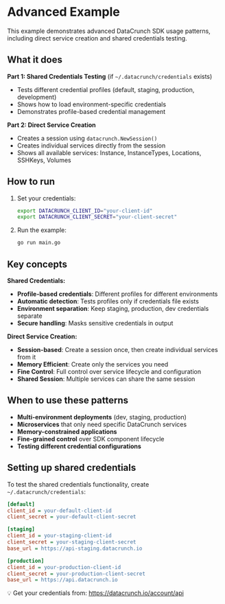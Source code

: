 # Advanced Example

This example demonstrates advanced DataCrunch SDK usage patterns, including direct service creation and shared credentials testing.

## What it does

**Part 1: Shared Credentials Testing** (if `~/.datacrunch/credentials` exists)
- Tests different credential profiles (default, staging, production, development)
- Shows how to load environment-specific credentials
- Demonstrates profile-based credential management

**Part 2: Direct Service Creation**
- Creates a session using `datacrunch.NewSession()`
- Creates individual services directly from the session
- Shows all available services: Instance, InstanceTypes, Locations, SSHKeys, Volumes

## How to run

1. Set your credentials:
   ```bash
   export DATACRUNCH_CLIENT_ID="your-client-id"
   export DATACRUNCH_CLIENT_SECRET="your-client-secret"
   ```

2. Run the example:
   ```bash
   go run main.go
   ```

## Key concepts

**Shared Credentials:**
- **Profile-based credentials**: Different profiles for different environments  
- **Automatic detection**: Tests profiles only if credentials file exists
- **Environment separation**: Keep staging, production, dev credentials separate
- **Secure handling**: Masks sensitive credentials in output

**Direct Service Creation:**
- **Session-based**: Create a session once, then create individual services from it
- **Memory Efficient**: Create only the services you need
- **Fine Control**: Full control over service lifecycle and configuration
- **Shared Session**: Multiple services can share the same session

## When to use these patterns

- **Multi-environment deployments** (dev, staging, production)
- **Microservices** that only need specific DataCrunch services
- **Memory-constrained applications** 
- **Fine-grained control** over SDK component lifecycle
- **Testing different credential configurations**

## Setting up shared credentials

To test the shared credentials functionality, create `~/.datacrunch/credentials`:

```ini
[default]
client_id = your-default-client-id
client_secret = your-default-client-secret

[staging]  
client_id = your-staging-client-id
client_secret = your-staging-client-secret
base_url = https://api-staging.datacrunch.io

[production]
client_id = your-production-client-id
client_secret = your-production-client-secret
base_url = https://api.datacrunch.io
```

💡 Get your credentials from: https://datacrunch.io/account/api
